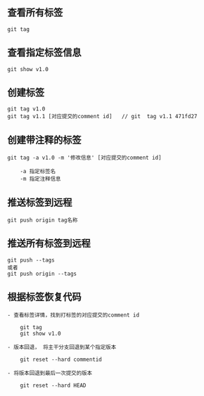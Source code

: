 

## 查看所有标签

    git tag

## 查看指定标签信息

    git show v1.0

## 创建标签

    git tag v1.0
    git tag v1.1 [对应提交的comment id]   // git  tag v1.1 471fd27

## 创建带注释的标签

    git tag -a v1.0 -m '修改信息' [对应提交的comment id]

        -a 指定标签名
        -m 指定注释信息

## 推送标签到远程

    git push origin tag名称
    
## 推送所有标签到远程

    git push --tags
    或者
    git push origin --tags

## 根据标签恢复代码

    - 查看标签详情，找到打标签的对应提交的comment id

        git tag
        git show v1.0
    
    - 版本回退， 将主干分支回退到某个指定版本

        git reset --hard commentid

    - 将版本回退到最后一次提交的版本

        git reset --hard HEAD

## 